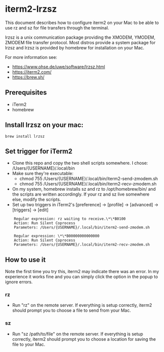 # iterm2-lrzsz

This document describes how to configure iterm2 on your Mac to be able to use rz and sz for file transfers through the terminal.

lrzsz is a unix communication package providing the XMODEM, YMODEM, ZMODEM file transfer protocol.  Most distros provide a system package for lrzsz and lrzsz is provided by homebrew for installation on your Mac.

For more information see:
- https://www.ohse.de/uwe/software/lrzsz.html
- https://iterm2.com/
- https://brew.sh/

Prerequisites
---
- iTerm2
- homebrew
   
Install lrzsz on your mac:
---
```shell
brew install lrzsz
```

Set trigger for iTerm2
---

- Clone this repo and copy the two shell scripts somewhere.  I chose: /Users/{USERNAME}/.local/bin
- Make sure they're executable:
	- chmod 755 /Users/{USERNAME}/.local/bin/iterm2-send-zmodem.sh
	- chmod 755 /Users/{USERNAME}/.local/bin/iterm2-recv-zmodem.sh
- On my system, homebrew installs sz and rz to /opt/homebrew/bin/ and the scripts are written accordingly.  If your rz and sz live somewhere else, modify the scripts.
- Set up two triggers in iTerm2's [preference] -> [profile] -> [advanced] -> [triggers] -> [edit]

```
	Regular expression: rz waiting to receive.\*\*B0100
	Action: Run Silent Coprocess
	Parameters: /Users/{USERNAME}/.local/bin/iterm2-send-zmodem.sh

	Regular expression: \*\*B00000000000000
	Action: Run Silent Coprocess
	Parameters: /Users/{USERNAME}/.local/bin/iterm2-recv-zmodem.sh
```

How to use it
---
Note the first time you try this, iterm2 may indicate there was an error.  In my experience it works fine and you can simply click the option in the popup to ignore errors.

### rz

- Run "rz" on the remote server. If everything is setup correctly, iterm2 should prompt you to choose a file to send from your Mac.

### sz

- Run "sz /path/to/file" on the remote server. If everything is setup correctly, iterm2 should prompt you to choose a location for saving the file to your Mac.
